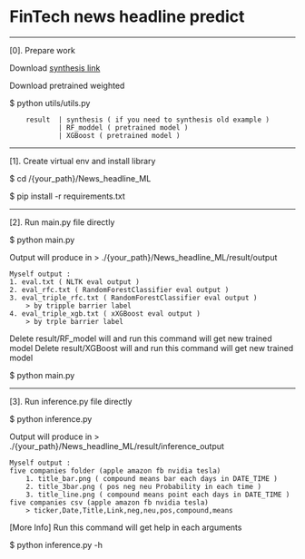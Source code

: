 # FinTech news headline predict
***
[0]. Prepare work

Download [synthesis link](<https://drive.google.com/drive/folders/1-OF8ytKnGyHEUorfRxTMFnDa4a0ekbl3?usp=sharing>)

Download pretrained weighted

$ python utils/utils.py

        result  | synthesis ( if you need to synthesis old example )
                | RF_moddel ( pretrained model )
                | XGBoost ( pretrained model )

***
[1]. Create virtual env and install library

$ cd /{your_path}/News_headline_ML

$ pip install -r requirements.txt

***

[2]. Run main.py file directly

$ python main.py

Output will produce in >  ./{your_path}/News_headline_ML/result/output

    Myself output :
    1. eval.txt ( NLTK eval output )
    2. eval_rfc.txt ( RandomForestClassifier eval output )
    3. eval_triple_rfc.txt ( RandomForestClassifier eval output ) 
        > by tripple barrier label
    4. eval_triple_xgb.txt ( xXGBoost eval output )
        > by trple barrier label

Delete result/RF_model will and run this command will get new trained model
Delete result/XGBoost will and run this command will get new trained model

$ python main.py

***

[3]. Run inference.py file directly

$ python inference.py

Output will produce in >  ./{your_path}/News_headline_ML/result/inference_output

    Myself output :
    five companies folder (apple amazon fb nvidia tesla)
        1. title_bar.png ( compound means bar each days in DATE_TIME )
        2. title_3bar.png ( pos neg neu Probability in each time )
        3. title_line.png ( compound means point each days in DATE_TIME )
    five companies csv (apple amazon fb nvidia tesla)
        > ticker,Date,Title,Link,neg,neu,pos,compound,means

[More Info] Run this command will get help in each arguments

$ python inference.py -h